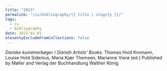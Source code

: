 ```yaml
---
title: "2013"
permalink: "/cv/bibliography/{{ title | slugify }}/"
tags:
  - cv
  - bibliography
date: 2013-01-01
eleventyExcludeFromCollections: false
---
```


<em>Danske kunstnerbøger / Danish Artists’ Books</em>. Thomas Hvid Kromann, Louise Hold Sidenius, Maria Kjær Themsen, Marianne Vierø (ed.) Published by Møller and Verlag der Buchhandlung Walther König